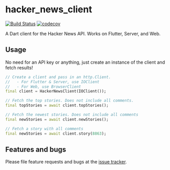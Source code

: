 # hacker_news_client

[![Build Status](https://travis-ci.org/brianegan/hacker_news_client.svg?branch=master)](https://travis-ci.org/brianegan/hacker_news_client) [![codecov](https://codecov.io/gh/brianegan/hacker_news_client/branch/master/graph/badge.svg)](https://codecov.io/gh/brianegan/hacker_news_client)

A Dart client for the Hacker News API. Works on Flutter, Server, and Web.

## Usage

No need for an API key or anything, just create an instance of the client and fetch results!

```dart
// Create a client and pass in an http.Client.
//   - For Flutter & Server, use IOClient
//   - For Web, use BrowserClient
final client = HackerNewsClient(IOClient());

// Fetch the top stories. Does not include all comments.
final topStories = await client.topStories();

// Fetch the newest stories. Does not include all comments
final newStories = await client.newStories();

// Fetch a story with all comments
final newStories = await client.story(8863);
```

## Features and bugs

Please file feature requests and bugs at the [issue tracker][tracker].

[tracker]: https://github.com/brianegan/hacker_news_client/issues
